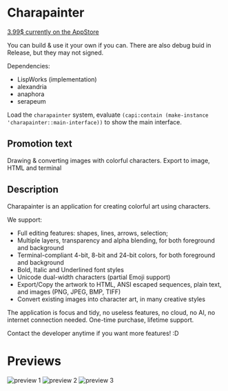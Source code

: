 # Charapainter

[3.99$ currently on the AppStore](https://apps.apple.com/nl/app/charapainter/id6739626259?l=en-GB&mt=12)

You can build & use it your own if you can. There are also debug buid in Release, but they may not signed.

Dependencies:

- LispWorks (implementation)
- alexandria
- anaphora
- serapeum

Load the `charapainter` system, evaluate `(capi:contain (make-instance 'charapainter::main-interface))` to show the main interface.

## Promotion text

Drawing & converting images with colorful characters. Export to image, HTML and terminal

## Description

Charapainter is an application for creating colorful art using characters.

We support:

- Full editing features: shapes, lines, arrows, selection;
- Multiple layers, transparency and alpha blending, for both foreground and background
- Terminal-compliant 4-bit, 8-bit and 24-bit colors, for both foreground and background
- Bold, Italic and Underlined font styles
- Unicode dual-width characters (partial Emoji support)
- Export/Copy the artwork to HTML, ANSI escaped sequences, plain text, and images (PNG, JPEG, BMP, TIFF)
- Convert existing images into character art, in many creative styles

The application is focus and tidy, no useless features, no cloud, no AI, no internet connection needed. One-time purchase, lifetime support.

Contact the developer anytime if you want more features! :D

# Previews

![preview 1](./res/0.2preview1)
![preview 2](./res/0.2preview2)
![preview 3](./res/0.2preview3)
